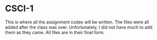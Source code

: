 # CSCI-1
This is where all the assignment codes will be written.
The files were all added after the class was over. Unfortunately, I did not have much to add them as they came. All files are in their final form.
